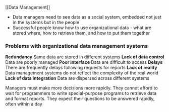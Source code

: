 [[Data Management]]
- Data managers need to see data as a social system, embedded not just in the systems but in the people
- Successful people know how to use organizational data - what are stored where, how to retrieve them, and how to put them together

### Problems with organizational data management systems
**Redundancy** Same data are stored in different systems
**Lack of data control** Data are poorly managed
**Poor interface** Data are difficult to access
**Delays** There are frequently delays following requests for reports
**Lack of reality** Data management systems do not reflect the complexity of the real world
**Lack of data integration** Data are dispersed across different systems

Managers must make more decisions more rapidly. They cannot afford to wait for
programmers to write special-purpose programs to retrieve data and format
reports. They expect their questions to be answered rapidly, often within a day